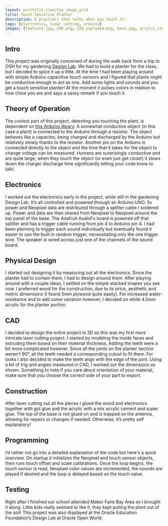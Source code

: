 ```yaml
---
layout: portfolio_item/top_image_grid
title: Touch Sensitive Planter
description: A plant(er) that talks when you touch it!
tags: [electronics, laser cutting, arduino]
images: [featured.jpg, CAD.png, CAD_exploded.png, base.jpg, acrylic_cement.jpg, electronics.jpg]
---
```

## Intro
This project was originally conceived of during the walk back from a trip to OSH for my gardening [Design Lab](http://www.designtechhighschool.org/about/curriculum/designadvisory). We had to build a planter for the class, but I decided to spice it up a little. At the time I had been playing around with simple Arduino capacitive touch sensors and I figured that plants might be conductive enough to act as one. Add some lights and sounds and you get a touch sensitive planter! At the moment it pulses colors in relation to how close you are and says a sassy remark if you touch it.

## Theory of Operation
The coolest part of this project, detecting you touching the plant, is dependent on [this Arduino library](https://playground.arduino.cc/Main/CapacitiveSensor?from=Main.CapSense). A somewhat conductive object (in this case a plant) is connected to the Arduino through a resistor. The object behaves like a capacitor, being charged and discharged by the Arduino but relatively slowly thanks to the resistor. Another pin on the Arduino is connected directly to the object and the time that it takes for the object to change voltage can be measured. Humans are surprisingly conductive and are quite large; when they touch the object (or even just get close!) it slows down the charge/ discharge time significantly letting your code know to talk!.

## Electronics
I worked out the electronics early in the project, while still in the gardening Design Lab. It’s all controlled and powered through an Arduino UNO. 5v power and Neopixel data are distributed through a splitter cable I soldered up. Power and data are then shared from Neopixel to Neopixel around the top panel of the base. The Adafruit AudioFx board is powered off that splitter and has a trigger cable running from pin 4 to Arduino pin 4. I had been planning to trigger each sound individually but eventually found it easier to use the built in random trigger, necessitating only the one trigger wire. The speaker is wired across just one of the channels of the sound board.

## Physical Design
I started out designing it by measuring out all the electronics. Since the planter had to contain them, I had to design around them. After playing around with a couple ideas, I settled on the simple stacked shapes you see now. I preferred wood for the construction, due to its price, aesthetic and metric dimensions (I found 5mm plywood quite easily). For increased water-resistance and to add some variation however, I decided on white 4.5mm acrylic for the planter portion.

## CAD
I decided to design the entire project in 3D as this was my first more intricate laser cutting project. I started by modeling the inside faces and extruding them based on their material thickness. Adding the teeth were a bit more complicated however. Since all the joints on the planter section weren't 90&deg;, all the teeth needed a corresponding cutout to fit them. For looks I also decided to make the teeth align with the edge of the joint. Using a bit of trig and angles measured in CAD, I worked out the dimensions as shown. Something to note if you care about orientation of your material, make sure that you choose the correct side of your part to export.

## Construction
After laser cutting out all the pieces I glued the wood and electronics together with got glue and the acrylic with a mix acrylic cement and super glue. The top of the base is not glued on and is trapped on the antenna, allowing for repairs or changes if needed. Otherwise, it’s pretty self explanatory!

## Programming
I’d rather not go into a detailed explanation of the code but here's a quick overview. On startup it initializes the Neopixel and touch sensor objects, then runs touch offset and scale calibrations. Once the loop begins, the touch sensor is read, Neopixel color values are incremented, the sounds are played if desired and the loop is delayed based on the touch value.

## Testing
Right after I finished our school attended Maker Faire Bay Area so I brought it along. Little kids really seemed to like it, they kept pulling the plant out of the soil! This project was also displayed at the Oracle Education Foundation’s Design Lab at Oracle Open World.
